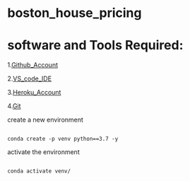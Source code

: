 # boston_house_pricing

# software and Tools Required:

1.[Github_Account](https://github.com/)

2.[VS_code_IDE](https://code.visualstudio.com/)

3.[Heroku_Account](https://www.heroku.com/)

4.[Git](https://git-scm.com/)


create a new environment

```

conda create -p venv python==3.7 -y

```

activate the environment
```

conda activate venv/
```
